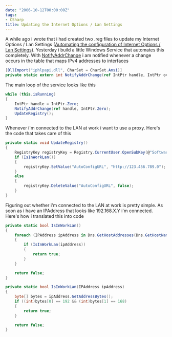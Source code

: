 ```yaml
---
date: "2006-10-12T00:00:00Z"
tags:
- CSharp
title: Updating the Internet Options / Lan Settings
---
```

A while ago i wrote that i had created two .reg files to update my Internet Options / Lan Settings ([Automating the configuration of Internet Options / Lan Settings](http://www.timvw.be/automating-the-configuration-of-internet-options-and-lan-settings/)). Yesterday i build a little Windows Service that automates this completely. With [NotifyAddrChange](http://windowssdk.msdn.microsoft.com/en-gb/library/aa366329.aspx) i am notified whenever a change occurs in the table that maps IPv4 addresses to interfaces

```csharp
[DllImport("iphlpapi.dll", CharSet = CharSet.Ansi)]
private static extern int NotifyAddrChange(ref IntPtr handle, IntPtr overlapped);
```

The main loop of the service looks like this

```csharp
while (this.isRunning)
{
	IntPtr handle = IntPtr.Zero;
	NotifyAddrChange(ref handle, IntPtr.Zero);
	UpdateRegistry();
}
```

Whenever i'm connected to the LAN at work i want to use a proxy. Here's the code that takes care of this

```csharp
private static void UpdateRegistry()
{
	RegistryKey registryKey = Registry.CurrentUser.OpenSubKey(@"Software\Microsoft\Windows\CurrentVersion\Internet Settings", true);
	if (IsInWorkLan())
	{
		registryKey.SetValue("AutoConfigURL", "http://123.456.789.0");
	}
	else
	{
		registryKey.DeleteValue("AutoConfigURL", false);
	}
}
```

Figuring out whether i'm connected to the LAN at work is pretty simple. As soon as i have an IPAddress that looks like 192.168.X.Y i'm connected. Here's how i translated this into code

```csharp
private static bool IsInWorkLan()
{
	foreach (IPAddress ipAddress in Dns.GetHostAddresses(Dns.GetHostName()))
	{
		if (IsInWorkLan(ipAddress))
		{
			return true;
		}
	}

	return false;
}

private static bool IsInWorkLan(IPAddress ipAddress)
{
	byte[] bytes = ipAddress.GetAddressBytes();
	if ((int)bytes[0] == 192 && (int)bytes[1] == 168)
	{
		return true;
	}

	return false;
}
```
